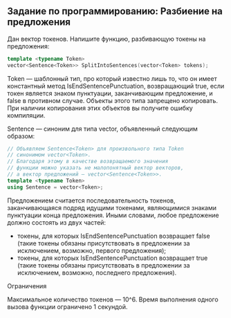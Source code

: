 ## Задание по программированию: Разбиение на предложения

Дан вектор токенов. Напишите функцию, разбивающую токены на предложения:
```cpp
template <typename Token>
vector<Sentence<Token>> SplitIntoSentences(vector<Token> tokens);
```

Token — шаблонный тип, про который известно лишь то, что он имеет константный метод IsEndSentencePunctuation, возвращающий true, если токен является знаком пунктуации, заканчивающим предложение, и false в противном случае. Объекты этого типа запрещено копировать. При наличии копирования этих объектов вы получите ошибку компиляции.

Sentence — синоним для типа vector, объявленный следующим образом:
```cpp
// Объявляем Sentence<Token> для произвольного типа Token
// синонимом vector<Token>.
// Благодаря этому в качестве возвращаемого значения
// функции можно указать не малопонятный вектор векторов,
// а вектор предложений — vector<Sentence<Token>>.
template <typename Token>
using Sentence = vector<Token>;
```

Предложением считается последовательность токенов, заканчивающаяся подряд идущими токенами, являющимися знаками пунктуации конца предложения. Иными словами, любое предложение должно состоять из двух частей:

* токены, для которых IsEndSentencePunctuation возвращает false (такие токены обязаны присутствовать в предложении за исключением, возможно, первого предложения);
* токены, для которых IsEndSentencePunctuation возвращает true (такие токены обязаны присутствовать в предложении за исключением, возможно, последнего предложения).

Ограничения

Максимальное количество токенов — 10^6. Время выполнения одного вызова функции ограничено 1 секундой.
